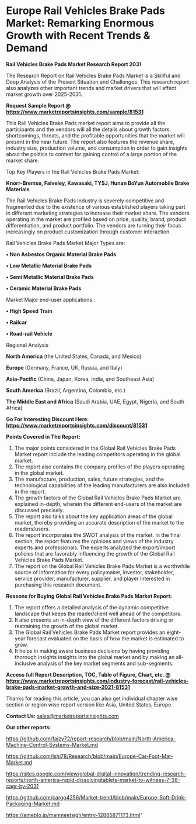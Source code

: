 # Europe Rail Vehicles Brake Pads Market: Remarking Enormous Growth with Recent Trends & Demand

<strong>Rail Vehicles Brake Pads Market Research Report 2031</strong>

The Research Report on Rail Vehicles Brake Pads Market is a Skillful and Deep Analysis of the Present Situation and Challenges. This research report also analyzes other important trends and market drivers that will affect market growth over 2025-2031.

<strong>Request Sample Report @ <a href=https://www.marketreportsinsights.com/sample/81531>https://www.marketreportsinsights.com/sample/81531</a></strong>

This Rail Vehicles Brake Pads market report aims to provide all the participants and the vendors will all the details about growth factors, shortcomings, threats, and the profitable opportunities that the market will present in the near future. The report also features the revenue share, industry size, production volume, and consumption in order to gain insights about the politics to contest for gaining control of a large portion of the market share.

Top Key Players in the Rail Vehicles Brake Pads Market:

<strong>Knorr-Bremse, Faiveley, Kawasaki, TYSJ, Hunan BoYun Automobile Brake Materials</strong>

The Rail Vehicles Brake Pads Industry is severely competitive and fragmented due to the existence of various established players taking part in different marketing strategies to increase their market share. The vendors operating in the market are profiled based on price, quality, brand, product differentiation, and product portfolio. The vendors are turning their focus increasingly on product customization through customer interaction.

Rail Vehicles Brake Pads Market Major Types are:

<strong>• Non Asbestos Organic Material Brake Pads

• Low Metallic Material Brake Pads

• Semi Metallic Material Brake Pads

• Ceramic Material Brake Pads</strong>

Market Major end-user applications :

<strong>• High Speed Train

• Railcar

• Road-rail Vehicle</strong>

Regional Analysis

</u><strong><b>North America</b></strong> (the United States, Canada, and Mexico)

<strong><b>Europe </b></strong>(Germany, France, UK, Russia, and Italy)

<strong><b>Asia-Pacific</b></strong> (China, Japan, Korea, India, and Southeast Asia)

<strong><b>South America</b></strong> (Brazil, Argentina, Colombia, etc.)

<strong><b>The Middle East and Africa</b></strong> (Saudi Arabia, UAE, Egypt, Nigeria, and South Africa)

<strong>Go For Interesting Discount Here: <a href=https://www.marketreportsinsights.com/discount/81531>https://www.marketreportsinsights.com/discount/81531</a></strong>

<strong>Points Covered in The Report:</strong>
<ol>
  <li>The major points considered in the Global Rail Vehicles Brake Pads Market report include the leading competitors operating in the global market.</li>
  <li>The report also contains the company profiles of the players operating in the global market.</li>
  <li>The manufacture, production, sales, future strategies, and the technological capabilities of the leading manufacturers are also included in the report.</li>
  <li>The growth factors of the Global Rail Vehicles Brake Pads Market are explained in-depth, wherein the different end-users of the market are discussed precisely.</li>
  <li>The report also talks about the key application areas of the global market, thereby providing an accurate description of the market to the readers/users.</li>
  <li>The report incorporates the SWOT analysis of the market. In the final section, the report features the opinions and views of the industry experts and professionals. The experts analyzed the export/import policies that are favorably influencing the growth of the Global Rail Vehicles Brake Pads Market.</li>
  <li>The report on the Global Rail Vehicles Brake Pads Market is a worthwhile source of information for every policymaker, investor, stakeholder, service provider, manufacturer, supplier, and player interested in purchasing this research document.</li>
</ol>
<strong>Reasons for Buying Global Rail Vehicles Brake Pads Market Report:</strong>

<ol>
  <li>The report offers a detailed analysis of the dynamic competitive landscape that keeps the reader/client well ahead of the competitors.</li>
  <li>It also presents an in-depth view of the different factors driving or restraining the growth of the global market.</li>
  <li>The Global Rail Vehicles Brake Pads Market report provides an eight-year forecast evaluated on the basis of how the market is estimated to grow.</li>
  <li>It helps in making aware business decisions by having providing thorough insights insights into the global market and by making an all-inclusive analysis of the key market segments and sub-segments.</li>
</ol>
<strong>Access full Report Description, TOC, Table of Figure, Chart, etc. @ <a href=https://www.marketreportsinsights.com/industry-forecast/rail-vehicles-brake-pads-market-growth-and-size-2021-81531>https://www.marketreportsinsights.com/industry-forecast/rail-vehicles-brake-pads-market-growth-and-size-2021-81531</a></strong>


Thanks for reading this article; you can also get individual chapter wise section or region wise report version like Asia, United States, Europe.

<strong>Contact Us:</strong>
sales@marketreportsinsights.com

<strong>Our other reports:</strong>

<a href=https://github.com/faizy72/report-research/blob/main/North-America-Machine-Control-Systems-Market.md>https://github.com/faizy72/report-research/blob/main/North-America-Machine-Control-Systems-Market.md</a>

<a href=https://github.com/Ishi78/Research/blob/main/Europe-Car-Foot-Mat-Market.md>https://github.com/Ishi78/Research/blob/main/Europe-Car-Foot-Mat-Market.md</a>

<a href=https://sites.google.com/view/global-digital-innovation/trending-research-reports/north-america-rapid-dissolvingtablets-market-to-witness-7-38-cagr-by-2031>https://sites.google.com/view/global-digital-innovation/trending-research-reports/north-america-rapid-dissolvingtablets-market-to-witness-7-38-cagr-by-2031</a>

<a href=https://github.com/cargo4256/Market-trend/blob/main/Europe-Soft-Drink-Packaging-Market.md>https://github.com/cargo4256/Market-trend/blob/main/Europe-Soft-Drink-Packaging-Market.md</a>

<a href=https://ameblo.jp/manmeetsigh/entry-12885871173.html>https://ameblo.jp/manmeetsigh/entry-12885871173.html</a>"

